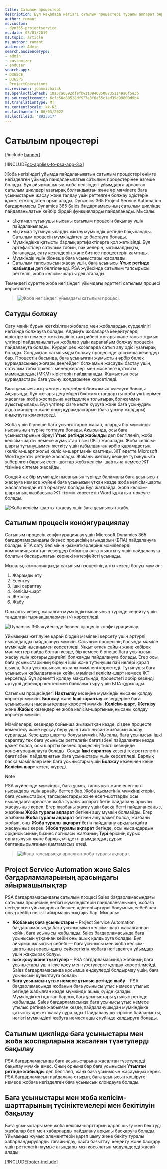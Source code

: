 ```yaml
---
title: Сатылым процестері
description: Бұл мақалада негізгі сатылым процестері туралы ақпарат берілген.
author: rumant
ms.custom:
- dyn365-projectservice
ms.date: 03/01/2019
ms.topic: article
ms.author: rumant
audience: Admin
search.audienceType:
- admin
- customizer
- enduser
search.app:
- D365CE
- D365PS
- ProjectOperations
ms.reviewer: johnmichalak
ms.openlocfilehash: 18a5ca0592dfefb611094685087351149a0f5e3b
ms.sourcegitcommit: 6cfc50d89528df977a8f6a55c1ad39d99800d9b4
ms.translationtype: MT
ms.contentlocale: kk-KZ
ms.lasthandoff: 06/03/2022
ms.locfileid: "8923517"
---
```

# <a name="sales-processes"></a>Сатылым процестері

[!include [banner](../includes/psa-now-project-operations.md)]

[!INCLUDE[cc-applies-to-psa-app-3.x](../includes/cc-applies-to-psa-app-3x.md)]

Жоба негізіндегі ұйымда пайдаланылатын сатылым процестері өнімге негізделген ұйымда пайдаланылатын сатылым процестерінен өзгеше болады. Бұл айырмашылық жоба негізіндегі ұйымдарға арналған сатылым циклдері ұзағырақ болғандықтан және әр мәмілеге баға ұсыныстарын жасау және талдау үшін реттелген болжау әдістерін қажет ететіндіктен орын алады. Dynamics 365 Project Service Automation бағдарламасы Dynamics 365 Sales бағдарламасының сатылым циклінде пайдаланылатын кейбір бірдей функцияларды пайдаланады. Мысалы:

- Ықтимал тұтынушы нысаны сатылым процесін бақылау үшін пайдаланылады.
- Ықтимал тұтынушыларды жіктеу мүмкіндік ретінде бақыланады. Сатылым процесін мүмкіндіктен де бастауға болады.
- Мүмкіндікке қатысты барлық артефактілерге қол жеткізілді. Бұл артефактілер сатылым тобын, пай иелерін, ықтималдықты, бағалауды, сату кезеңдерін және бизнес процестерін қамтиды.
- Мүмкіндік үшін бірнеше баға ұсыныстары жасалады.
- Сатылым тапсырысын жасау үшін, баға ұсынысы **Ұтыс ретінде жабылды** деп белгіленеді. PSA жүйесінде сатылым тапсырысы реттеліп, жоба келісім-шарты деп аталады.

Төмендегі суретте жоба негізіндегі ұйымдағы әдеттегі сатылым процесі көрсетілген.

> ![Жоба негізіндегі ұйымдағы сатылым процесі.](media/basic-guide-1.png)

## <a name="estimating-a-sale"></a>Сатуды болжау
Сату мәнін бұрын жеткізілген жобалар мен жобалардың күрделілігі негізінде болжауға болады. Алдыңғы жобаларға кеңейтулерді кірістіретін немесе жеткізушінің тәжірибесі жоғары және таныс жұмыс үлгілері пайдаланылатын жобалар үшін қарапайым болжау процесін пайдалануға болады. Күрделірек жобаларда сатып алу әдісі ұзағырақ болады. Сондықтан сатылымды болжау процесінде қосымша кезеңдер бар. Процестің басында, баға ұсынылған жұмыстың әрбір бөлек құрамдасының жоғары деңгейдегі болжамын жасауды бастау үшін, сатылым тобы тіркелгі менеджерлері мен мәселеге қатысты мамандардың (МҚМ) кірістерін пайдаланады. Жұмыстың осы құрамдастары баға ұсыну жолдарымен көрсетіледі. 

Баға ұсынысының жоғары деңгейдегі болжамын жасауға болады. Ақырында, бұл жоғары деңгейдегі болжам стандартты жоба үлгілерімен жасалған жоба жоспарына негізделген толығырақ болжаммен ауыстырылады. Бұл үлгілер сізге кесте құруға және баға ұсынудағы ақша мәндерін және оның құрамдастарын (баға ұсыну жолдары) анықтауға көмектеседі. 

Жоба үшін бірнеше баға ұсыныстарын жасап, оларды бір мүмкіндік нысанының түріне топтауға болады. Ақырында, осы баға ұсыныстарының біреуі **Ұтыс ретінде жабылды** деп белгіленіп, жоба келісім-шарты немесе жұмыстар тізімі (ЖТ) жасалады. Жоба келісім-шарты тұтынушымен жеткізу үшін қабылданған әрбір құрамдастың (келісім-шарт жолы) келісім-шарт мәнін қамтиды. ЖТ әдетте Microsoft Word құжаты ретінде жасалады. Жобаны жеткізу кезінде тұтынушыға жіберілген барлық есеп-шоттар жоба келісім-шартына немесе ЖТ тізіміне сілтеме жасайды.

Сондай-ақ бір мүмкіндік нысанының түрінде баламалы баға ұсынысын жасауға немесе жүйені баға ұсынысын ұтқан кезде жоба келісім-шарты жасалатындай етіп орнатуға болады. Бұл жағдайда, жоба келісім-шартының жазбасына ЖТ тізімін көрсететін Word құжатын тіркеуге болады.

![Жоба келісім-шартын жасау үшін баға ұсынысын жабу.](media/basic-guide-2.png)

## <a name="configuring-the-sales-process"></a>Сатылым процесін конфигурациялау
Сатылым процесін конфигурациялау үшін Microsoft Dynamics 365 бағдарламасындағы бизнес процесінің ағындарын (БПА) пайдалануға болады. БПА сату бөлімінің қызметкерлеріне мәмілелерді компанияңызға тән кезеңдер бойынша алға жылжыту үшін пайдалануға болатын басқарылатын көрнекі интерфейсті ұсынады.

Мысалы, компанияңызда сатылым процесінің алты кезеңі болуы мүмкін:

1. Жарамды ету
2. Есептеу
3. Ішкі сараптау
4. Келісім-шарт
5. Жеткізу
6. Жабу

Осы алты кезең, жасалған мүмкіндік нысанының түрінде кеңейту үшін таңдалған тырнақшалармен (\>) көрсетіледі.

![Dynamics 365 жүйесінде бизнес процесін конфигурациялау.](media/basic-guide-3.png)
 
Ұйымыңыз жетілуіне қарай бірдей мәмілені көрсету үшін әртүрлі нысандарды пайдалануы мүмкін. Сатылым процесінің басында мәміле мүмкіндік нысанымен көрсетіледі. Уақыт өткен сайын және көбірек мәліметтер пайда болған кезде, бір немесе бірнеше баға ұсынысын жасау үшін жоғары деңгейлі болжамды пайдалануға болады. Егер осы баға ұсыныстарының біреуін ішкі және тұтынушы пай иелері қарап шықса, баға ұсынысының нысаны мәмілені көрсетеді. Тұтынушы баға ұсынысын қабылдағаннан кейін, мәмілені келісім-шарт немесе ЖТ көрсетеді. Бұл әрекетті қолдау мақсатында, процестегі әрбір кезеңді әртүрлі дерекқор кестесімен байланыстыру үшін БПА құрылады.

Сатылым процесіндегі **Нақтылау** кезеңіне мүмкіндік нысаны қолдау көрсетуі мүмкін. **Болжау** және **Ішкі сараптау** кезеңдеріне баға ұсынысының нысаны қолдау көрсетуі мүмкін. **Келісім-шарт**, **Жеткізу** және **Жабық** кезеңдеріне жоба келісім-шартының нысаны қолдау көрсетуі мүмкін.

Мәмілелерді кезеңдер бойынша жылжытқан кезде, сізден процесте көмектесу және нұсқау беру үшін тиісті нысан жазбасын жасау сұралады. Кезеңдер шартты болуы мүмкін. Мысалы, баға ұсынысын ішкі сараптау тек баға ұсынысы реттелетін бағатізбені пайдаланған кезде қажет болса, осы шартты бизнес процесінің тиісті кезеңінде конфигурациялауға болады. Сонда **Ішкі сараптау** кезеңі тек реттелетін бағатізбені пайдаланатын баға ұсыныстары үшін көрсетіледі. Барлық басқа мәмілелер мен баға ұсыныстары үшін **Болжау** кезеңінен кейін **Келісім-шарт** кезеңі жүреді.

> [!NOTE]
> PSA жүйесінде мүмкіндік, баға ұсыну, тапсырыс және есеп-шот нысандары үшін арнайы беттер бар. Жоба қызметінің мүмкіндіктерін, баға ұсыныстарын, тапсырыстарды және есеп-шоттарды осы нысандарға арналған жоба туралы ақпарат бетін пайдалану арқылы жасауыңыз керек. Егер жазбаны жасау үшін басқа бетті пайдалансаңыз, жазбаны **Жоба туралы ақпарат** бетінен ашу мүмкін болмайды. Егер жазбаны **Жоба туралы ақпарат** бетінен ашу қажет болса, жазбаны жойып, оны **Жоба туралы ақпарат** бетін пайдалану арқылы қайта жасауыңыз керек. **Жоба туралы ақпарат** бетінде, осы нысандардың әрқайсысының бизнес логикасы жазбаның **Түрі** өрісінің дұрыс орнатылуын және барлық міндетті ұғымдардың дұрыс баптандырылғанын қамтамасыз етеді.

> ![Жаңа тапсырысқа арналған жоба туралы ақпарат.](media/basic-guide-4.png)
 
## <a name="differences-between-project-service-automation-and-sales"></a>Project Service Automation және Sales бағдарламаларының арасындағы айырмашылықтар
PSA бағдарламасындағы сатылым процесі Sales бағдарламасындағы сатылым процесінің негізгі мүмкіндіктерін пайдаланғанымен, жобаға негізделген ұйымдардың бизнес әдістері әртүрлі болуының себебінен оның кейбір негізгі айырмашылықтары бар. Мысалы:

- **Жобаның баға ұсыныстары** – Project Service Automation бағдарламасында баға ұсынысынан келісім-шарт жасалғаннан кейін, баға ұсынысы жабылады. Sales бағдарламасында баға ұсынысын ұтқаннан кейін оны ашық қалдыруға болады. Бұл айырмашылықтың себебі — баға ұсынысы мен жоба келісім-шартының арасындағы сәйкестіктің жобаға негізделген ұйымдар үшін жақсырақ болуы. 
- **Іске қосу және түзетулер** – PSA бағдарламасында жобаның баға ұсыныстары үшін іске қосу мен түзетулерге қолдау көрсетілмейді. Sales бағдарламасында қосымша өңдеулерді болдырмау үшін, баға ұсынысын құлыптауға болады.
- **Баға ұсынысын ұтыс немесе ұтылыс ретінде жабу** – PSA бағдарламасында жобаның баға ұсынысы ұтыс немесе ұтылыс ретінде жабылған кезде мүмкіндік ашық күйде қалады. Мүмкіндіктегі қалған барлық баға ұсыныстары ұтылыс ретінде жабылады. Sales бағдарламасында баға ұсынысы ұтыс немесе ұтылыс ретінде жабылған кезде, пайдаланушыдан мүмкіндікке қатысты әрекет жасау сұралады. Пайдаланушы кірісіне байланысты, негізгі мүмкіндікті жабуға немесе ашық күйінде қалдыруға болады.

## <a name="tracking-revisions-to-quotes-and-project-plans-in-the-sales-cycle"></a>Сатылым циклінде баға ұсыныстары мен жоба жоспарларына жасалған түзетулерді бақылау
PSA бағдарламасында баға ұсыныстарына жасалған түзетулерді бақылау мүмкін емес. Оның орнына бар баға ұсынысын **Ұтылған ретінде жабылды** деп белгілеп, жаңа баға ұсынысын жасауыңыз керек. PSA бағдарламасын пайдалана отырып, баға ұсынысын көшіруге немесе жобаға негізделген баға ұсынысын клондауға болады.

## <a name="tracking-comments-and-approvals-of-quotes-and-project-contracts"></a>Баға ұсыныстары мен жоба келісім-шарттарының түсініктемелері мен бекітілуін бақылау
Баға ұсыныстары мен жоба келісім-шарттарын қарап шығу мен бекітуді жазбалар беті мен хабарларды пайдалану арқылы басқаруға болады. Ұйымыңыз жұмыс элементтерін қарап шығу және бекіту туралы хабарландыруларды тағайындау, қайта бағыттау, кеңейту және басқару үшін реттелетін жұмыс ағындары мен қосылатын модульдерді жасай алады.


[!INCLUDE[footer-include](../includes/footer-banner.md)]
